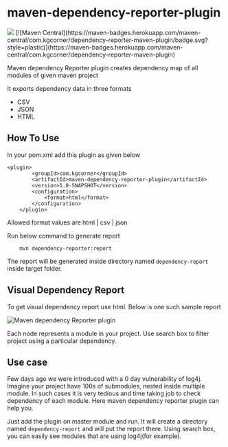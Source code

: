 # maven-dependency-reporter-plugin
<img src="https://app.travis-ci.com/kgcorner/maven-dependency-reporter-plugin.svg?branch=master" /> 
[![Maven Central](https://maven-badges.herokuapp.com/maven-central/com.kgcorner/dependency-reporter-maven-plugin/badge.svg?style=plastic)](https://maven-badges.herokuapp.com/maven-central/com.kgcorner/dependency-reporter-maven-plugin)

Maven dependency Reporter plugin creates dependency map of all modules of given maven project

It exports dependency data in three formats
* CSV
* JSON
* HTML

## How To Use

In your pom.xml add this plugin as given below
```
<plugin>
        <groupId>com.kgcorner</groupId>
        <artifactId>maven-dependency-reporter-plugin</artifactId>
        <version>1.0-SNAPSHOT</version>
        <configuration>
            <format>html</format>
        </configuration>
    </plugin>
```

Allowed format values are html | csv | json

Run below command to generate report
```
    mvn dependency-reporter:report
```
The report will be generated inside directory named `dependency-report` inside target folder.

## Visual Dependency Report

To get visual dependency report use html. Below is one such sample report

![Maven dependency Reporter plugin](https://i.pinimg.com/564x/74/53/a0/7453a080c12c47e03714845dff85e585.jpg)

Each node represents a module in your project. Use search box to filter project using a particular dependency.


## Use case
Few days ago we were introduced with a 0 day vulnerability of log4j. Imagine your project have 100s of submodules, 
nested inside multiple module. In such cases it is very tedious and time taking job to check dependency of each module.
Here maven dependency reporter plugin can help you. 

Just add the plugin on master module and run. It will create a directory named `dependency-report` and will put the report there.
Using search box, you can easily see modules that are using log4j(for example). 